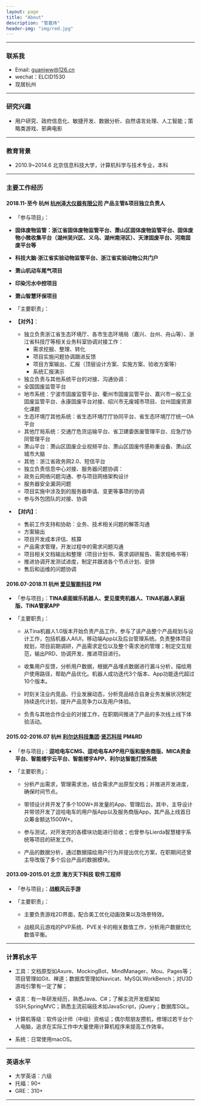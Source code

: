 ```yaml
---
layout: page
title: "About"
description: "管嘉炜"
header-img: "img/red.jpg"
---
```

------
### 联系我

- Email: guanjww@126.cn
- wechat：ELCID1530
- 现居杭州


------
### 研究兴趣 

- 用户研究、政府信息化、敏捷开发、数据分析、自然语言处理、人工智能；策略类游戏、邪典电影


------
### 教育背景

- 2010.9~2014.6 北京信息科技大学，计算机科学与技术专业，本科


------
### 主要工作经历

#### 2018.11-至今 杭州 [杭州泽大仪器有限公司](http://www.zjuee.com/) 产品主管&项目独立负责人

- 「参与项目」：
 - **固体废物监管：浙江省固体废物监管平台、萧山区固体废物监管平台、固体废物小微收集平台（湖州吴兴区、义乌、湖州南浔区）、天津固废平台、河南固废平台等**

 - **科技大脑·浙江省实验动物监管平台、浙江省实验动物公共门户**

 - **萧山机动车尾气项目**

 - **印染污水中控项目**

 - **萧山智慧环保项目**

- 「主要职责」：
- **【对外】**：
  - 独立负责浙江省生态环境厅、各市生态环境局（嘉兴、台州、舟山等）、浙江省科技厅等相关业务科室协调对接工作：
    -  需求挖掘、整理、转化
    -  项目实施问题协调跟进反馈
    -  项目方案输出、汇报（顶层设计方案、实施方案、验收方案等）
    -  系统汇报演示
  -  独立负责与其他系统平台的对接、沟通协调：
    -  全国固废监管平台
    -  地市系统：宁波市固废监管平台、衢州市固废监管平台、嘉兴市一般工业固废监管平台、永康固废平台对接、绍兴市无废城市项目、台州固废资源化课题
    -  生态环境厅其他系统：省生态环境厅厅协同平台、省生态环境厅厅统一OA平台
    -  其他厅局系统：交通厅危货运输平台、省卫建委医废管理平台、应急厅协同管理平台
    -  萧山平台：萧山区固废企业视频平台、萧山区固废传感称重设备、萧山区城市大脑
    -  其他：浙江省政务网2.0、短信平台
  -  独立负责信息中心对接、服务器问题协调：
    -  政务云网络问题沟通、参与项目网络架构设计
    -  服务器安全漏洞问题
    -  项目实施中涉及到的服务器申请、变更等事项的协调
  -  参与外包团队的对接、协调

- **【对内】**：
  -  售前工作支持和协助：业务、技术相关问题的解答沟通
  -  方案输出
  -  项目开发成本评估、核算
  -  产品需求管理，开发过程中的需求问题沟通
  -  项目相关文档输出和整理（项目计划书、需求调研报告、需求规格书等）
  -  推进协调开发测试进度，制定并跟进各个节点计划、安排
  -  售后和运维的问题协调

#### 2016.07-2018.11 杭州 [爱见智能科技](http://www.iaijian.com) PM

- 「参与项目」：**TINA桌面娱乐机器人、爱见蛋壳机器人、TINA机器人家庭版、TINA管家APP**

- 「主要职责」：
  - 从Tina机器人1.0版本开始负责产品工作，参与了该产品整个产品规划与设计工作，包括机器人AIUI，移动端App以及后台管理系统。负责整体项目规划，项目前期调研，产品需求定位以及整个需求池的管理；制定交互规范，输出PRD、协调开发、推进项目进行。

  - 收集用户反馈，分析用户数据，根据产品埋点数据进行漏斗分析，描绘用户使用路径，帮助产品优化。机器人成功迭代3个版本、App功能迭代超过10个版本。

  - 时刻关注业内竞品、行业发展动态，分析竞品结合自身业务发展状况制定持续迭代计划，提升产品竞争力以及用户体验。

  - 负责与其他合作企业的对接工作，在职期间推进了产品的多次线上线下体验活动。


#### 2015.02-2016.07 杭州 [利尔达科技集团](http://www.lierda.com)·[贤芯科技](http://www.senthink.com) PM&RD 

- 「参与项目」：**逗哈电车CMS、逗哈电车APP用户版和服务商版、MICA资金平台、智能楼宇云平台、智能楼宇APP、利尔达智能灯控系统**  

- 「主要职责」：

  - 分析产出需求，管理需求池，结合需求产出原型文档；并推进开发进度，确保时间节点。

  - 带领设计并开发了多个100W+并发量的App、管理后台。其中，主导设计并带领开发了逗哈电车的用户版App以及服务商版App，其产品上线首日众筹金额达1500W+。

  - 参与测试，对开发完的各模块功能进行验收；也曾参与Lierda智慧楼宇系统等项目的研发工作。

  - 产品的数据分析，通过数据描绘用户行为并提出优化方案，在职期间还曾主导改版了多个后台产品的数据模块。


#### 2013.09-2015.01 北京 海方天下科技 软件工程师 

- 「参与项目」：**战舰风云手游**  

- 「主要职责」：

  - 主要负责游戏2D界面，配合美工优化动画效果以及场景特效。

  - 战舰风云游戏的PVP系统、PVE关卡的相关数值工作，分析用户数据优化数值平衡。


------
### 计算机水平

- 工具：文档原型如Axure、MockingBot、MindManager、Mou、Pages等；项目管理如Git、禅道；数据库管理如Navicat、MySQLWorkBench；对U3D游戏引擎有一定了解；

- 语言：有一年研发经历，熟悉Java、C#；了解主流开发框架如SSH,SpringMVC；熟悉主流前端技术如JavaScript，jQuery；数据库SQL。

- 计算机等级：软件设计师（中级）资格证；偶尔帮朋友攒机，修理过若干台个人电脑，追求在实际工作中大量使用计算机程序来提高工作效率。

- 系统：日常使用macOS。

------
### 英语水平

* 大学英语：六级
* 托福：90+
* GRE：310+

------


<center>
</center>







